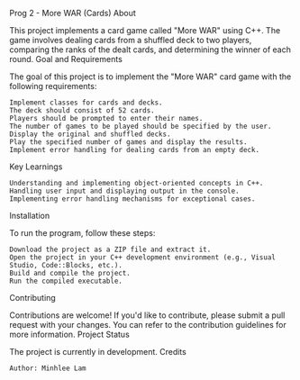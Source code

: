 Prog 2 - More WAR (Cards)
About

This project implements a card game called "More WAR" using C++. The game involves dealing cards from a shuffled deck to two players, comparing the ranks of the dealt cards, and determining the winner of each round.
Goal and Requirements

The goal of this project is to implement the "More WAR" card game with the following requirements:

    Implement classes for cards and decks.
    The deck should consist of 52 cards.
    Players should be prompted to enter their names.
    The number of games to be played should be specified by the user.
    Display the original and shuffled decks.
    Play the specified number of games and display the results.
    Implement error handling for dealing cards from an empty deck.

Key Learnings

    Understanding and implementing object-oriented concepts in C++.
    Handling user input and displaying output in the console.
    Implementing error handling mechanisms for exceptional cases.

Installation

To run the program, follow these steps:

    Download the project as a ZIP file and extract it.
    Open the project in your C++ development environment (e.g., Visual Studio, Code::Blocks, etc.).
    Build and compile the project.
    Run the compiled executable.

Contributing

Contributions are welcome! If you'd like to contribute, please submit a pull request with your changes. You can refer to the contribution guidelines for more information.
Project Status

The project is currently in development.
Credits

    Author: Minhlee Lam
